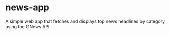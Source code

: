 # news-app
A simple web app that fetches and displays top news headlines by category using the GNews API.
